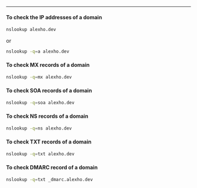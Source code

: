 
____
#### To check the IP addresses of a domain

```sh
nslookup alexho.dev
```

or

```sh
nslookup -q=a alexho.dev
```

#### To check MX records of a domain

```sh
nslookup -q=mx alexho.dev
```

#### To check SOA records of a domain

```sh
nslookup -q=soa alexho.dev
```

#### To check NS records of a domain

```sh
nslookup -q=ns alexho.dev
```

#### To check TXT records of a domain

```sh
nslookup -q=txt alexho.dev
```

#### To check DMARC record of a domain

```sh
nslookup -q=txt _dmarc.alexho.dev
```


